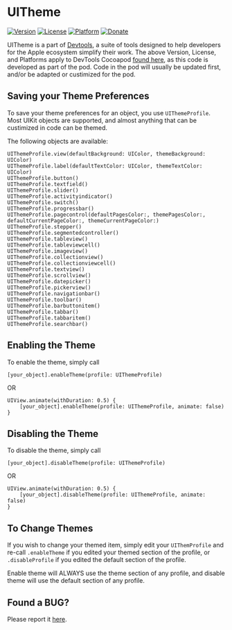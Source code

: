 #  UITheme

[![Version](https://img.shields.io/cocoapods/v/DevTools.svg?style=flat)](http://cocoapods.org/pods/DevTools)
[![License](https://img.shields.io/cocoapods/l/DevTools.svg?style=flat)](http://cocoapods.org/pods/DevTools)
[![Platform](https://img.shields.io/cocoapods/p/DevTools.svg?style=flat)](http://cocoapods.org/pods/DevTools)
[![Donate](https://img.shields.io/badge/Donate-PayPal-green.svg)](https://www.paypal.com/cgi-bin/webscr?cmd=_s-xclick&hosted_button_id=AFQ67C767PDPL)

UITheme is a part of [Devtools](http://cocoapods.org/pods/DevTools), a suite of tools designed to help developers for the Apple ecosystem simplify their work. The above Version, License, and Platforms apply to DevTools Cocoapod [found here](http://cocoapods.org/pods/DevTools), as this code is developed as part of the pod. Code in the pod will usually be updated first, and/or be adapted or custimized for the pod.

## Saving your Theme Preferences

To save your theme preferences for an object, you use `UIThemeProfile`. Most UIKit objects are supported, and almost anything that can be custimized in code can be themed.

The following objects are available:

```
UIThemeProfile.view(defaultBackground: UIColor, themeBackground: UIColor)
UIThemeProfile.label(defaultTextColor: UIColor, themeTextColor: UIColor)
UIThemeProfile.button()
UIThemeProfile.textfield()
UIThemeProfile.slider()
UIThemeProfile.activityindicator()
UIThemeProfile.switch()
UIThemeProfile.progressbar()
UIThemeProfile.pagecontrol(defaultPagesColor:, themePagesColor:, defaultCurrentPageColor:, themeCurrentPageColor:)
UIThemeProfile.stepper()
UIThemeProfile.segmentedcontroller()
UIThemeProfile.tableview()
UIThemeProfile.tableviewcell()
UIThemeProfile.imageview()
UIThemeProfile.collectionview()
UIThemeProfile.collectionviewcell()
UIThemeProfile.textview()
UIThemeProfile.scrollview()
UIThemeProfile.datepicker()
UIThemeProfile.pickerview()
UIThemeProfile.navigationbar()
UIThemeProfile.toolbar()
UIThemeProfile.barbuttonitem()
UIThemeProfile.tabbar()
UIThemeProfile.tabbaritem()
UIThemeProfile.searchbar()
```

## Enabling the Theme

To enable the theme, simply call

`[your_object].enableTheme(profile: UIThemeProfile)`

OR

```
UIView.animate(withDuration: 0.5) {
    [your_object].enableTheme(profile: UIThemeProfile, animate: false)
}
```

## Disabling the Theme

To disable the theme, simply call

`[your_object].disableTheme(profile: UIThemeProfile)`

OR

```
UIView.animate(withDuration: 0.5) {
    [your_object].disableTheme(profile: UIThemeProfile, animate: false)
}
```

## To Change Themes

If you wish to change your themed item, simply edit your `UIThemProfile` and re-call `.enableTheme` if you edited your themed section of the profile, or `.disableProfile` if you edited the default section of the profile.

Enable theme will ALWAYS use the theme section of any profile, and disable theme will use the default section of any profile.

## Found a BUG?

Please report it [here](https://github.com/eebean2/DevTools/issues).
